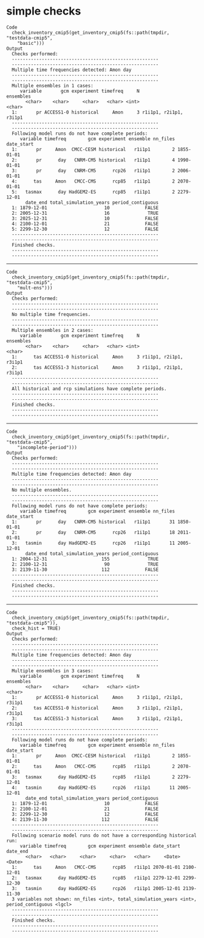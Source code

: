 # simple checks

    Code
      check_inventory_cmip5(get_inventory_cmip5(fs::path(tmpdir, "testdata-cmip5",
        "basic")))
    Output
      Checks performed: 
      ------------------------------------------------------
      ------------------------------------------------------
      Multiple time frequencies detected: Amon day 
      ------------------------------------------------------
      ------------------------------------------------------
      Multiple ensembles in 1 cases: 
         variable       gcm experiment timefreq     N              ensembles
           <char>    <char>     <char>   <char> <int>                 <char>
      1:       pr ACCESS1-0 historical     Amon     3 r1i1p1, r2i1p1, r3i1p1
      ------------------------------------------------------
      ------------------------------------------------------
      Following model runs do not have complete periods: 
         variable timefreq        gcm experiment ensemble nn_files date_start
      1:       pr     Amon  CMCC-CESM historical   r1i1p1        2 1855-01-01
      2:       pr      day   CNRM-CM5 historical   r1i1p1        4 1990-01-01
      3:       pr      day   CNRM-CM5      rcp26   r1i1p1        2 2006-01-01
      4:      tas     Amon   CMCC-CMS      rcp85   r1i1p1        2 2070-01-01
      5:   tasmax      day HadGEM2-ES      rcp85   r1i1p1        2 2279-12-01
           date_end total_simulation_years period_contiguous
      1: 1879-12-01                     10             FALSE
      2: 2005-12-31                     16              TRUE
      3: 2025-12-31                     10             FALSE
      4: 2100-12-01                     21             FALSE
      5: 2299-12-30                     12             FALSE
      ------------------------------------------------------
      ------------------------------------------------------
      Finished checks. 
      ------------------------------------------------------
      ------------------------------------------------------

---

    Code
      check_inventory_cmip5(get_inventory_cmip5(fs::path(tmpdir, "testdata-cmip5",
        "mult-ens")))
    Output
      Checks performed: 
      ------------------------------------------------------
      ------------------------------------------------------
      No multiple time frequencies. 
      ------------------------------------------------------
      ------------------------------------------------------
      Multiple ensembles in 2 cases: 
         variable       gcm experiment timefreq     N              ensembles
           <char>    <char>     <char>   <char> <int>                 <char>
      1:      tas ACCESS1-0 historical     Amon     3 r1i1p1, r2i1p1, r3i1p1
      2:      tas ACCESS1-3 historical     Amon     3 r1i1p1, r2i1p1, r3i1p1
      ------------------------------------------------------
      ------------------------------------------------------
      All historical and rcp simulations have complete periods.
      ------------------------------------------------------
      ------------------------------------------------------
      Finished checks. 
      ------------------------------------------------------
      ------------------------------------------------------

---

    Code
      check_inventory_cmip5(get_inventory_cmip5(fs::path(tmpdir, "testdata-cmip5",
        "incomplete-period")))
    Output
      Checks performed: 
      ------------------------------------------------------
      ------------------------------------------------------
      Multiple time frequencies detected: Amon day 
      ------------------------------------------------------
      ------------------------------------------------------
      No multiple ensembles. 
      ------------------------------------------------------
      ------------------------------------------------------
      Following model runs do not have complete periods: 
         variable timefreq        gcm experiment ensemble nn_files date_start
      1:       pr      day   CNRM-CM5 historical   r1i1p1       31 1850-01-01
      2:       pr      day   CNRM-CM5      rcp26   r1i1p1       18 2011-01-01
      3:   tasmin      day HadGEM2-ES      rcp26   r1i1p1       11 2005-12-01
           date_end total_simulation_years period_contiguous
      1: 2004-12-31                    155              TRUE
      2: 2100-12-31                     90              TRUE
      3: 2139-11-30                    112             FALSE
      ------------------------------------------------------
      ------------------------------------------------------
      Finished checks. 
      ------------------------------------------------------
      ------------------------------------------------------

---

    Code
      check_inventory_cmip5(get_inventory_cmip5(fs::path(tmpdir, "testdata-cmip5")),
      check_hist = TRUE)
    Output
      Checks performed: 
      ------------------------------------------------------
      ------------------------------------------------------
      Multiple time frequencies detected: Amon day 
      ------------------------------------------------------
      ------------------------------------------------------
      Multiple ensembles in 3 cases: 
         variable       gcm experiment timefreq     N              ensembles
           <char>    <char>     <char>   <char> <int>                 <char>
      1:       pr ACCESS1-0 historical     Amon     3 r1i1p1, r2i1p1, r3i1p1
      2:      tas ACCESS1-0 historical     Amon     3 r1i1p1, r2i1p1, r3i1p1
      3:      tas ACCESS1-3 historical     Amon     3 r1i1p1, r2i1p1, r3i1p1
      ------------------------------------------------------
      ------------------------------------------------------
      Following model runs do not have complete periods: 
         variable timefreq        gcm experiment ensemble nn_files date_start
      1:       pr     Amon  CMCC-CESM historical   r1i1p1        2 1855-01-01
      2:      tas     Amon   CMCC-CMS      rcp85   r1i1p1        2 2070-01-01
      3:   tasmax      day HadGEM2-ES      rcp85   r1i1p1        2 2279-12-01
      4:   tasmin      day HadGEM2-ES      rcp26   r1i1p1       11 2005-12-01
           date_end total_simulation_years period_contiguous
      1: 1879-12-01                     10             FALSE
      2: 2100-12-01                     21             FALSE
      3: 2299-12-30                     12             FALSE
      4: 2139-11-30                    112             FALSE
      ------------------------------------------------------
      ------------------------------------------------------
      Following scenario model runs do not have a corresponding historical run: 
         variable timefreq        gcm experiment ensemble date_start   date_end
           <char>   <char>     <char>     <char>   <char>     <Date>     <Date>
      1:      tas     Amon   CMCC-CMS      rcp85   r1i1p1 2070-01-01 2100-12-01
      2:   tasmax      day HadGEM2-ES      rcp85   r1i1p1 2279-12-01 2299-12-30
      3:   tasmin      day HadGEM2-ES      rcp26   r1i1p1 2005-12-01 2139-11-30
      3 variables not shown: nn_files <int>, total_simulation_years <int>, period_contiguous <lgcl>
      ------------------------------------------------------
      ------------------------------------------------------
      Finished checks. 
      ------------------------------------------------------
      ------------------------------------------------------

